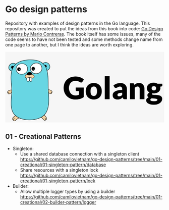 # Go design patterns

Repository with examples of design patterns in the Go language. 
This repository was created to put the ideas from this book into code: [Go Design Patterns by Mario Contreras](https://www.amazon.com/Design-Patterns-Mario-Castro-Contreras/dp/1786466201). The book itself has some issues, many of the code seems to have not been tested and some methods change name from one page to another, but I think the ideas are worth exploring. 

![Image](https://raw.githubusercontent.com/camilovietnam/go-design-patterns/main/go-logo.png)

## 01 - Creational Patterns

- Singleton: 
    - Use a shared database connection with a singleton client https://github.com/camilovietnam/go-design-patterns/tree/main/01-creational/01-singleton-pattern/database
    - Share resources with a singleton lock https://github.com/camilovietnam/go-design-patterns/tree/main/01-creational/01-singleton-pattern/lock
- Builder: 
    - Allow multiple logger types by using a builder https://github.com/camilovietnam/go-design-patterns/tree/main/01-creational/02-builder-pattern/logger   
